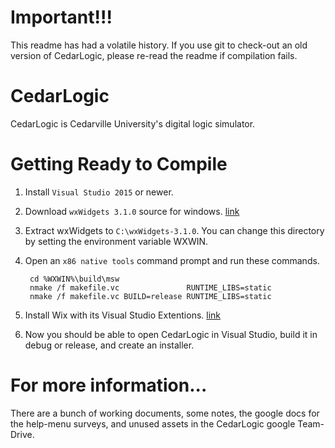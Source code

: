 
# Important!!!

This readme has had a volatile history. If you use git to check-out an old version of CedarLogic, please
re-read the readme if compilation fails.

# CedarLogic

CedarLogic is Cedarville University's digital logic simulator.

# Getting Ready to Compile

1. Install `Visual Studio 2015` or newer.

2. Download `wxWidgets 3.1.0` source for windows. [link](http://www.wxwidgets.org/downloads/)

3. Extract wxWidgets to `C:\wxWidgets-3.1.0`. You can change this directory by setting
   the environment variable WXWIN.

4. Open an `x86 native tools` command prompt and run these commands.

		cd %WXWIN%\build\msw
		nmake /f makefile.vc               RUNTIME_LIBS=static
		nmake /f makefile.vc BUILD=release RUNTIME_LIBS=static

5. Install Wix with its Visual Studio Extentions. [link](http://wixtoolset.org/releases/)

6. Now you should be able to open CedarLogic in Visual Studio, build it in debug or release, and create an installer.

# For more information...

There are a bunch of working documents, some notes, the google docs for the help-menu surveys, and unused
assets in the CedarLogic google Team-Drive.